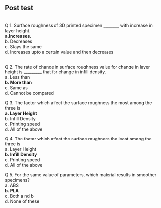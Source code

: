 ## Post test
<br>
Q 1. Surface roughness of 3D printed specimen ________ with increase in layer height. <br>
<b>a.Increases.</b><br>
b. Decreases<br>
c. Stays the same<br>
d. Increases upto a certain value and then decreases<br><br>

Q 2. The rate of change in surface roughness value for change in layer height is _________ that for change in infill density. <br>
a. Less than<br>
<b>b. More than</b><br>
c. Same as<br>
d. Cannot be compared<br>

Q 3. The factor which affect the surface roughness the most among the three is <br>
<b>a. Layer Height</b><br>
b. Infill Density<br>
c. Printing speed<br>
d. All of the above<br>

Q 4. The factor which affect the surface roughness the least among the three is <br>
a. Layer Height<br>
<b>b. Infill Density</b><br>
c. Printing speed<br>
d. All of the above<br>

Q 5. For the same value of parameters, which material results in smoother specimens? <br>
a. ABS<br>
<b>b. PLA</b><br>
c. Both a nd b<br>
d. None of these<br>
